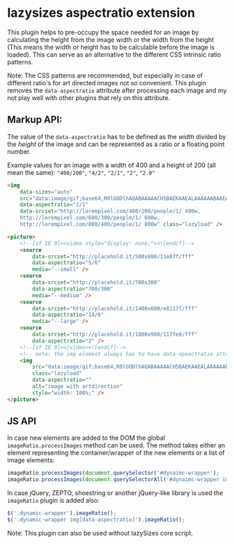 # lazysizes aspectratio extension

This plugin helps to pre-occupy the space needed for an image by calculating the height from the image width or the width from the height (This means the width or height has to be calculable before the image is loaded). This can serve as an alternative to the different CSS intrinsic ratio patterns.

Note: The CSS patterns are recommended, but especially in case of different ratio's for art directed images not so convenient. This plugin removes the ``data-aspectratio`` attribute after processing each image and my not play well with other plugins that rely on this attribute.

## Markup API:

The value of the ``data-aspectratio`` has to be defined as the *width* divided by the *height*  of the image and can be represented as a ratio or a floating point number.

Example values for an image with a width of 400 and a height of 200 (all mean the same): ``"400/200"``, ``"4/2"``, ``"2/1"``, ``"2"``, ``"2.0"``

```html
<img
	data-sizes="auto"
    src="data:image/gif;base64,R0lGODlhAQABAAAAACH5BAEKAAEALAAAAAABAAEAAAICTAEAOw=="
    data-aspectratio="2/1"
	data-srcset="http://lorempixel.com/400/200/people/1/ 400w,
    http://lorempixel.com/600/300/people/1/ 600w,
    http://lorempixel.com/800/400/people/1/ 800w" class="lazyload" />

<picture>
	<!--[if IE 9]><video style="display: none;"><![endif]-->
	<source
		data-srcset="http://placehold.it/500x600/11e87f/fff"
		data-aspectratio="5/6"
		media="--small" />
	<source
		data-srcset="http://placehold.it/700x300"
		data-aspectratio="700/300"
		media="--medium" />
	<source
		data-srcset="http://placehold.it/1400x600/e8117f/fff"
		data-aspectratio="14/6"
		media="--large" />
	<source
        data-srcset="http://placehold.it/1800x900/117fe8/fff"
		data-aspectratio="2" />
    <!--[if IE 9]></video><![endif]-->
    <!-- note: the img element always has to have data-apsectratio attribute, even if it is using a dummy/placeholder image -->
    <img
        src="data:image/gif;base64,R0lGODlhAQABAAAAACH5BAEKAAEALAAAAAABAAEAAAICTAEAOw=="
        class="lazyload"
		data-aspectratio=""
        alt="image with artdirection"
        style="width: 100%;" />
</picture>
```

## JS API

In case new elements are added to the DOM the global ``imageRatio.processImages`` method can be used. The method takes either an element representing the container/wrapper of the new elements or a list of image elements:

```js
imageRatio.processImages(document.querySelector('#dynaimc-wrapper');
imageRatio.processImages(document.querySelectorAll('#dynaimc-wrapper img[data-aspectratio]');
```

In case jQuery, ZEPTO, shoestring or another jQuery-like library is used the ``imageRatio`` plugin is added also:

```js
$('.dynamic-wrapper').imageRatio();
$('.dynamic-wrapper img[data-aspectratio]').imageRatio();
```

Note: This plugin can also be used without lazySizes core script.
